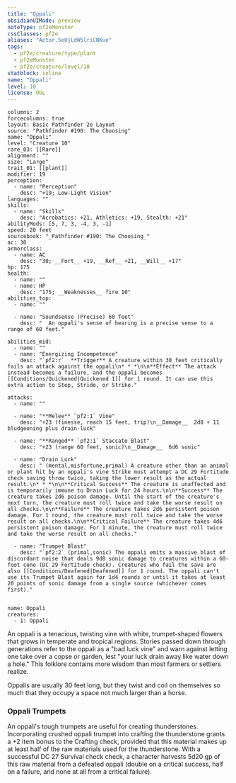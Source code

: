 ```yaml
---
title: "Oppali"
obsidianUIMode: preview
noteType: pf2eMonster
cssClasses: pf2e
aliases: "Actor.5eUjLdW5lriCNKue" 
tags:
  - pf2e/creature/type/plant
  - pf2eMonster
  - pf2e/creature/level/10
statblock: inline
name: "Oppali"
level: 10
license: OGL
---
```


```statblock
columns: 2
forcecolumns: true
layout: Basic Pathfinder 2e Layout
source: "Pathfinder #190: The Choosing"
name: "Oppali"
level: "Creature 10"
rare_03: [[Rare]]
alignment: ""
size: "Large"
trait_01: [[plant]]
modifier: 19
perception:
  - name: "Perception"
    desc: "+19; Low-Light Vision"
languages: ""
skills:
  - name: "Skills"
    desc: "Acrobatics: +21, Athletics: +19, Stealth: +21"
abilityMods: [5, 7, 3, -4, 3, -1]
speed: 20 feet
sourcebook: "_Pathfinder #190: The Choosing_"
ac: 30
armorclass:
  - name: AC
    desc: "30; __Fort__ +19, __Ref__ +21, __Will__ +17"
hp: 175
health:
  - name: ""
  - name: HP
    desc: "175; __Weaknesses__ fire 10"
abilities_top:
  - name: ""

  - name: "Soundsense (Precise) 60 feet"
    desc: "  An oppali's sense of hearing is a precise sense to a range of 60 feet."

abilities_mid:
  - name: ""
  - name: "Energizing Incompetence"
    desc: "`pf2:r`  **Trigger** A creature within 30 feet critically fails an attack against the oppali\n* * *\n\n**Effect** The attack instead becomes a failure, and the oppali becomes [[Conditions/Quickened|Quickened 1]] for 1 round. It can use this extra action to Step, Stride, or Strike."

attacks:
  - name: ""

  - name: "**Melee** `pf2:1` Vine"
    desc: "+23 (finesse, reach 15 feet, trip)\n__Damage__  2d8 + 11 bludgeoning plus drain-luck"

  - name: "**Ranged** `pf2:1` Staccato Blast"
    desc: "+23 (range 60 feet, sonic)\n__Damage__  6d6 sonic"

  - name: "Drain Luck"
    desc: " (mental,misfortune,primal) A creature other than an animal or plant hit by an oppali's vine Strike must attempt a DC 29 Fortitude check saving throw twice, taking the lower result as the actual result.\n* * *\n\n**Critical Success** The creature is unaffected and is temporarily immune to Drain Luck for 24 hours.\n\n**Success** The creature takes 2d6 poison damage. Until the start of the creature's next turn, the creature must roll twice and take the worse result on all checks.\n\n**Failure** The creature takes 2d6 persistent poison damage. For 1 round, the creature must roll twice and take the worse result on all checks.\n\n**Critical Failure** The creature takes 4d6 persistent poison damage. For 1 minute, the creature must roll twice and take the worse result on all checks."

  - name: "Trumpet Blast"
    desc: "`pf2:2` (primal,sonic) The oppali emits a massive blast of discordant noise that deals 9d8 sonic damage to creatures within a 60-foot cone (DC 29 Fortitude check). Creatures who fail the save are also [[Conditions/Deafened|Deafened]] for 1 round. The oppali can't use its Trumpet Blast again for 1d4 rounds or until it takes at least 20 points of sonic damage from a single source (whichever comes first)."
 
```

```encounter-table
name: Oppali
creatures:
  - 1: Oppali
```



An oppali is a tenacious, twisting vine with white, trumpet-shaped flowers that grows in temperate and tropical regions. Stories passed down through generations refer to the oppali as a "bad luck vine" and warn against letting one take over a copse or garden, lest "your luck drain away like water down a hole." This folklore contains more wisdom than most farmers or settlers realize.

Oppalis are usually 30 feet long, but they twist and coil on themselves so much that they occupy a space not much larger than a horse.

### Oppali Trumpets

An oppali's tough trumpets are useful for creating thunderstones. Incorporating crushed oppali trumpet into crafting the thunderstone grants a +2 item bonus to the Crafting check, provided that this material makes up at least half of the raw materials used for the thunderstone. With a successful DC 27 Survival check check, a character harvests 5d20 gp of this raw material from a defeated oppali (double on a critical success, half on a failure, and none at all from a critical failure).
